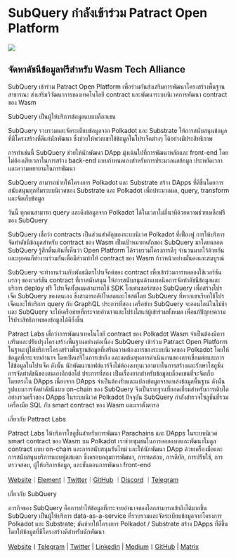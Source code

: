# SubQuery กำลังเข้าร่วม Patract Open Platform

![](https://miro.medium.com/max/1400/0*0inUQ8U1g9auTjfU)

## **จัดหาดัชนีข้อมูลฟรีสำหรับ Wasm Tech Alliance**

SubQuery เข้าร่วม Patract Open Platform เพื่อร่วมกันส่งเสริมการพัฒนาโครงสร้างพื้นฐานสาธารณะ ส่งเสริมวิวัฒนาการของเทคโนโลยี contract และพัฒนาระบบนิเวศการพัฒนา contract ของ Wasm

SubQuery เป็นผู้ให้บริการข้อมูลแบบบล็อกเชน

SubQuery รวบรวมและจัดระเบียบข้อมูลจาก Polkadot และ Substrate ให้การสนับสนุนข้อมูลที่มีโครงสร้างที่ดีแก่นักพัฒนา ซึ่งช่วยให้พวกเขาใช้ข้อมูลในโปรเจ็คต่างๆ ได้อย่างมีประสิทธิภาพ

การทำเช่นนี้ SubQuery ช่วยให้นักพัฒนา DApp มุ่งเน้นไปที่การพัฒนาหลักและ front-end โดยไม่ต้องเสียเวลาในการสร้าง back-end แบบกำหนดเองสำหรับการประมวลผลข้อมูล ประหยัดเวลาและความพยายามในการพัฒนา

SubQuery สามารถช่วยให้โครงการ Polkadot และ Substrate สร้าง DApps ที่ดีขึ้นโดยการสนับสนุนทุกทีมระบบนิเวศของ Substrate และ Polkadot เพื่อประมวลผล, query, transform และจัดเก็บข้อมูล

วันนี้ ทุกคนสามารถ query และดึงข้อมูลจาก Polkadot ได้ในเวลาไม่กี่นาทีด้วยความช่วยเหลือฟรีของ SubQuery

SubQuery เชื่อว่า contracts เป็นส่วนสำคัญของระบบนิเวศ Polkadot ที่เฟื่องฟู การให้บริการจัดทำดัชนีข้อมูลสำหรับ contract ของ Wasm เป็นเป้าหมายหลักของ SubQuery มาโดยตลอด SubQuery รู้สึกตื่นเต้นที่เห็นว่า Open Platform ได้รวบรวมโครงการดีๆ จำนวนมากไว้ด้วยกัน และทุกคนก็ทำงานร่วมกันเพื่อมีส่วนทำให้ contract ของ Wasm ก้าวหน้าอย่างมั่นคงและสมบูรณ์

SubQuery จะทำงานร่วมกับพันธมิตรโปรเจ็กต์ของ contract เพื่อเข้าร่วมการทดลองใช้เวอร์ชันแรกๆ ของเวอร์ชัน contract ที่เราสนับสนุน ให้การสนับสนุนด้านเทคนิคการจัดทำดัชนีข้อมูลและบริการ deploy ฟรี โปรเจ็คทั้งหมดสามารถใช้ SDK โอเพ่นซอร์สของ SubQuery เพื่อสร้างโปรเจ็ค SubQuery ของตนเอง ซึ่งสามารถอัปโหลดและโฮสต์โดย SubQuery ที่พวกเขาเรียกใช้โปรเจ็คและให้บริการ query กับ GraphQL ประการที่สอง เครือข่าย SubQuery จะออนไลน์ในไม่ช้า และ SubQuery จะให้เครือข่ายที่กระจายอำนาจและโปร่งใสแก่ผู้เข้าร่วมทั้งหมด เพื่อแก้ปัญหาความไร้ประสิทธิภาพของข้อมูลได้ดียิ่งขึ้น

Patract Labs เชื่อว่าการพัฒนาเทคโนโลยี contract ของ Polkadot Wasm จำเป็นต้องมีการเสริมและปรับปรุงโครงสร้างพื้นฐานอย่างต่อเนื่อง SubQuery เข้าร่วม Patract Open Platform ในฐานะผู้ให้บริการโครงสร้างพื้นฐานข้อมูลที่เสริมความต้องการของระบบนิเวศของ Polkadot โดยให้ข้อมูลที่กระจายอำนาจ โดยเปิดเสรีในการเข้าถึง และลดต้นทุนการดำเนินงานของการเชื่อมต่อและการใช้ข้อมูลในโปรเจ็ค ดังนั้น นักพัฒนาซอฟต์แวร์จึงไม่ต้องลงทุนเวลามากในการสร้างและรักษาโซลูชันการจัดทำดัชนีของตนเองอีกต่อไป ประการที่สอง เป็นเรื่องยากสำหรับข้อมูลบล็อคเชนที่จะจัดเก็บโดยตรงใน DApps เนื่องจาก DApps จำเป็นต้องรับและแปลงข้อมูลจากแหล่งข้อมูลพื้นฐาน ดังนั้น รูปแบบการจัดทำดัชนีแบบ on-chain ของ SubQuery จึงเป็นรากฐานที่ยอดเยี่ยมสำหรับการเติบโตอย่างรวดเร็วของ DApps ในระบบนิเวศ Polkadot ปัจจุบัน SubQuery กำลังสำรวจโซลูชันที่รวมเครื่องมือ SQL กับ smart contract ของ Wasm และเราตั้งตารอ

เกี่ยวกับ Pattract Labs

Patract Labs ให้บริการโซลูชั่นสำหรับการพัฒนา Parachains และ DApps ในระบบนิเวศ smart contract ของ Wasm บน Polkadot เราช่วยชุมชนในการออกแบบและพัฒนาโมดูล contract แบบ on-chain และการสนับสนุนรันไทม์ และให้นักพัฒนา DApp ด้วยเครื่องมือและการสนับสนุนบริการแบบฟูลสแตก ซึ่งครอบคลุมการพัฒนา, การทดสอบ, การดีบัก, การปรับใช้, การตรวจสอบ, ผู้ให้บริการข้อมูล, และขั้นตอนการพัฒนา front-end

[Website](https://patract.io/)｜[Element](https://app.element.io/#/room/#PatractLabsDev:matrix.org)｜[Twitter](https://twitter.com/PatractLabs)｜[GitHub](https://github.com/patractlabs) ｜[Discord](https://discord.gg/yMRMqcAb24) ｜[Telegram](https://t.me/patract)

เกี่ยวกับ SubQuery

ภารกิจของ SubQuery คือการทำให้ข้อมูลที่กระจายอำนาจของโลกสามารถเข้าถึงได้มากขึ้น SubQuery เป็นผู้ให้บริการ data-as-a-service ที่รวบรวมและจัดระเบียบข้อมูลจากโครงการ Polkadot และ Substrate; มันช่วยให้โครงการ Polkadot / Substrate สร้าง DApps ที่ดีขึ้นโดยให้ข้อมูลที่มีโครงสร้างดีสำหรับนักพัฒนา

[Website](https://www.subquery.network/)丨[Telegram](https://t.me/subquerynetwork) | [Twitter](https://twitter.com/subquerynetwork) | [Linkedin](https://www.linkedin.com/company/subquery) | [Medium](https://subquery.medium.com/)丨[GitHub](https://github.com/subquery/subql) | [Matrix](https://matrix.to/#/#subquery:matrix.org)